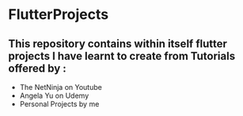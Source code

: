 # FlutterProjects

## This repository contains within itself flutter projects I have learnt to create from Tutorials offered by :
* The NetNinja on Youtube
* Angela Yu on Udemy
* Personal Projects by me 

